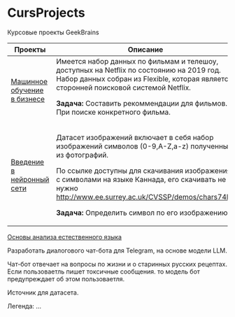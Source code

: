 # CursProjects
Курсовые проекты GeekBrains

<table width="100%" valign="top">
<thead>

<tr>
<th width="25%">Проекты</th>
<th>Описание</th>
</tr>

</thead>
<tbody>
<tr>
<td>

[Машинное обучение в бизнесе](./ML_in_business)

</td>
<td>
Имеется набор данных по фильмам и телешоу, доступных на Netflix по состоянию на 2019 год. Набор данных собран из Flexible, которая является сторонней поисковой системой Netflix.


**Задача:** Составить рекоммендации для фильмов. При поиске конкретного фильма.
</td>
</tr>

<tr>
<td>

[Введение в нейронный сети](./DeepLearning)

</td>
<td>


Датасет изображений включает в себя набор изображений символов (0-9,A-Z,a-z) полученных из фотографий.

По ссылке доступны для скачивания изображения с символами на языке Каннада, его скачивать не нужно
http://www.ee.surrey.ac.uk/CVSSP/demos/chars74k/.

**Задача:** Определить символ по его изображению.
</td>
</tr>

</tbody>
</table>

[Основы анализа естественного языка](./NLP)

</td>
<td>


Разработать диалогового чат-бота для Telegram, на основе модели LLM.

Чат-бот отвечает на вопросы по жизни и о старинных русских рецептах. 
Если пользоваетль пишет токсичные сообщения. то модель бот предупреждает об этом пользоваетля.

Источник для датасета. 

Легенда: ...

</td>
</tr>

</tbody>
</table>